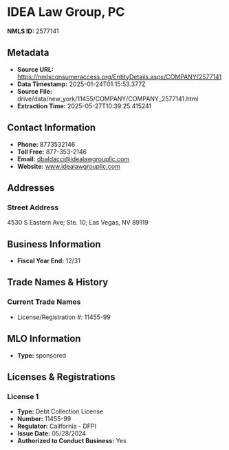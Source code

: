 # IDEA Law Group, PC

**NMLS ID:** 2577141

## Metadata
- **Source URL:** https://nmlsconsumeraccess.org/EntityDetails.aspx/COMPANY/2577141
- **Data Timestamp:** 2025-01-24T01:15:53.377Z
- **Source File:** drive/data/new_york/11455/COMPANY/COMPANY_2577141.html
- **Extraction Time:** 2025-05-27T10:39:25.415241

## Contact Information
- **Phone:** 8773532146
- **Toll Free:** 877-353-2146
- **Email:** dbaldacci@idealawgroupllc.com
- **Website:** www.idealawgroupllc.com

## Addresses
### Street Address
4530 S Eastern Ave; Ste. 10; Las Vegas, NV 89119

## Business Information
- **Fiscal Year End:** 12/31

## Trade Names & History
### Current Trade Names
- License/Registration #: 11455-99

## MLO Information
- **Type:** sponsored

## Licenses & Registrations

### License 1
- **Type:** Debt Collection License
- **Number:** 11455-99
- **Regulator:** California - DFPI
- **Issue Date:** 05/28/2024
- **Authorized to Conduct Business:** Yes
